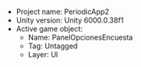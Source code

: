<!-- UNITY CODE ASSIST INSTRUCTIONS START -->
- Project name: PeriodicApp2
- Unity version: Unity 6000.0.38f1
- Active game object:
  - Name: PanelOpcionesEncuesta
  - Tag: Untagged
  - Layer: UI
<!-- UNITY CODE ASSIST INSTRUCTIONS END -->